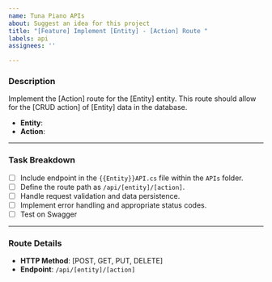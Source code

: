 ```yaml
---
name: Tuna Piano APIs
about: Suggest an idea for this project
title: "[Feature] Implement [Entity] - [Action] Route "
labels: api
assignees: ''

---
```


### **Description**  
Implement the [Action] route for the [Entity] entity. This route should allow for the [CRUD action] of [Entity] data in the database.

- **Entity**: 
- **Action**: 

---

### **Task Breakdown**

- [ ] Include endpoint in  the `{{Entity}}API.cs` file within the `APIs` folder.
- [ ] Define the route path as `/api/[entity]/[action]`.
- [ ] Handle request validation and data persistence.
- [ ]  Implement error handling and appropriate status codes.
- [ ]  Test on Swagger 

---

### **Route Details**

- **HTTP Method**: [POST, GET, PUT, DELETE]  
- **Endpoint**: `/api/[entity]/[action]`

